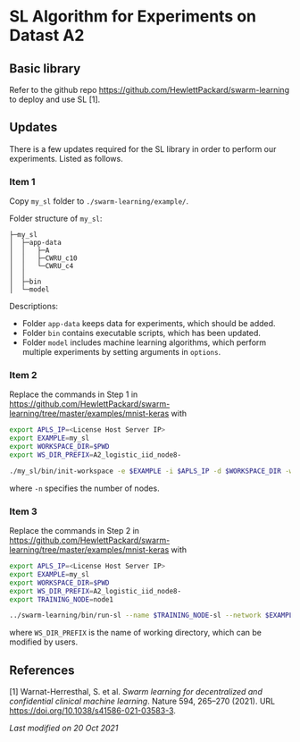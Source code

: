 # SL Algorithm for Experiments on Datast A2

## Basic library

Refer to the github repo https://github.com/HewlettPackard/swarm-learning to deploy and use SL [1].

## Updates

There is a few updates required for the SL library in order to perform
our experiments. Listed as follows.

### Item 1

Copy `my_sl` folder to `./swarm-learning/example/`.

Folder structure of `my_sl`:
```
├─my_sl
│  ├─app-data
│  │   ├─A
│  │   ├─CWRU_c10
│  │   └─CWRU_c4
│  │
│  ├─bin
│  └─model
```

Descriptions:

- Folder `app-data` keeps data for experiments, which should be added. 
- Folder `bin` contains executable scripts, which has been updated. 
- Folder `model` includes machine learning algorithms, which perform multiple experiments by setting arguments in `options`.

### Item 2

Replace the commands in Step 1 in https://github.com/HewlettPackard/swarm-learning/tree/master/examples/mnist-keras with

```bash
export APLS_IP=<License Host Server IP>
export EXAMPLE=my_sl
export WORKSPACE_DIR=$PWD
export WS_DIR_PREFIX=A2_logistic_iid_node8-

./my_sl/bin/init-workspace -e $EXAMPLE -i $APLS_IP -d $WORKSPACE_DIR -w $WS_DIR_PREFIX -n 8
```

where `-n` specifies the number of nodes.

### Item 3

Replace the commands in Step 2 in https://github.com/HewlettPackard/swarm-learning/tree/master/examples/mnist-keras with

```bash
export APLS_IP=<License Host Server IP>
export EXAMPLE=my_sl
export WORKSPACE_DIR=$PWD
export WS_DIR_PREFIX=A2_logistic_iid_node8-
export TRAINING_NODE=node1

../swarm-learning/bin/run-sl --name $TRAINING_NODE-sl --network $EXAMPLE-net --host-ip $TRAINING_NODE-sl --sn-ip node-sn --apls-ip $APLS_IP --serverAddress node-spire -genJoinToken --data-dir $WORKSPACE_DIR/$EXAMPLE/app-data --model-dir $WORKSPACE_DIR/$WS_DIR_PREFIX$EXAMPLE/$TRAINING_NODE/model --model-program demo1.py --sl-platform PYT
```

where `WS_DIR_PREFIX` is the name of working directory, which can be modified by users.

## References

[1] Warnat-Herresthal, S. et al. *Swarm learning for decentralized and
confidential clinical machine learning*. Nature 594, 265–270 (2021). URL
https://doi.org/10.1038/s41586-021-03583-3.


*Last modified on 20 Oct 2021*
